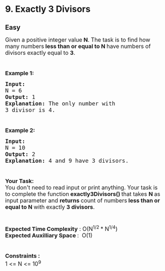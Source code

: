 # 9. Exactly 3 Divisors
## Easy 
<div class="problem-statement">
                <p></p><p><span style="font-size:18px">Given a positive integer value<strong> N</strong>. The task is to find how many numbers<strong> less than or equal to N </strong>have numbers of divisors exactly equal to <strong>3</strong>.</span></p>

<p>&nbsp;</p>

<p><span style="font-size:18px"><strong>Example 1:</strong></span></p>

<pre><span style="font-size:18px"><strong>Input:
</strong>N = 6
<strong>Output: </strong>1
<strong>Explanation: </strong>The only number with 
3 divisor is 4.</span></pre>

<p>&nbsp;</p>

<p><span style="font-size:18px"><strong>Example 2:</strong></span></p>

<pre><span style="font-size:18px"><strong>Input:
</strong>N = 10
<strong>Output: </strong>2
<strong>Explanation: </strong>4 and 9 have 3 divisors.</span></pre>

<p>&nbsp;</p>

<p><strong><span style="font-size:18px">Your Task:</span></strong><br>
<span style="font-size:18px">You don't need to read input or print anything. Your task is to complete the function</span><span style="font-size:18px"><strong> exactly3Divisors()&nbsp;</strong>that takes <strong>N </strong>as input&nbsp;parameter and <strong>returns </strong>count of numbers<strong> less than or equal to N </strong>with exactly <strong>3 divisors</strong>.</span></p>

<p>&nbsp;</p>

<p><span style="font-size:18px"><strong>Expected Time Complexity</strong> : O(N<sup>1/2&nbsp;</sup>* N<sup>1/4</sup>)<br>
<strong>Expected Auxilliary Space </strong>:&nbsp; O(1)</span></p>

<p>&nbsp;</p>

<p><span style="font-size:18px"><strong>Constraints :</strong><br>
1 &lt;= N &lt;= 10<sup>9</sup></span></p>

<p>&nbsp;</p>
 <p></p>
            </div>
